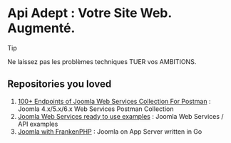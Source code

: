# Api Adept : Votre Site Web. Augmenté.

> [!TIP]
> Ne laissez pas les problèmes techniques TUER vos AMBITIONS.

## Repositories you loved
1. [100+ Endpoints of Joomla Web Services Collection For Postman](https://github.com/alexandreelise/j4x-api-collection) : Joomla 4.x/5.x/6.x Web Services Postman Collection
2. [Joomla Web Services ready to use examples](https://github.com/alexandreelise/j4x-api-examples) : Joomla Web Services / API examples
3. [Joomla with FrankenPHP](https://github.com/alexandreelise/frankenphp-joomla) : Joomla on App Server written in Go



